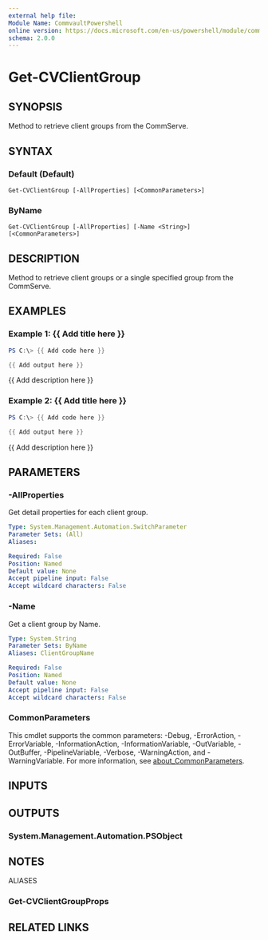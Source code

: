 ```yaml
---
external help file:
Module Name: CommvaultPowershell
online version: https://docs.microsoft.com/en-us/powershell/module/commvaultpowershell/get-cvclientgroup
schema: 2.0.0
---
```


# Get-CVClientGroup

## SYNOPSIS
Method to retrieve client groups from the CommServe.

## SYNTAX

### Default (Default)
```
Get-CVClientGroup [-AllProperties] [<CommonParameters>]
```

### ByName
```
Get-CVClientGroup [-AllProperties] [-Name <String>] [<CommonParameters>]
```

## DESCRIPTION
Method to retrieve client groups or a single specified group from the CommServe.

## EXAMPLES

### Example 1: {{ Add title here }}
```powershell
PS C:\> {{ Add code here }}

{{ Add output here }}
```

{{ Add description here }}

### Example 2: {{ Add title here }}
```powershell
PS C:\> {{ Add code here }}

{{ Add output here }}
```

{{ Add description here }}

## PARAMETERS

### -AllProperties
Get detail properties for each client group.

```yaml
Type: System.Management.Automation.SwitchParameter
Parameter Sets: (All)
Aliases:

Required: False
Position: Named
Default value: None
Accept pipeline input: False
Accept wildcard characters: False
```

### -Name
Get a client group by Name.

```yaml
Type: System.String
Parameter Sets: ByName
Aliases: ClientGroupName

Required: False
Position: Named
Default value: None
Accept pipeline input: False
Accept wildcard characters: False
```

### CommonParameters
This cmdlet supports the common parameters: -Debug, -ErrorAction, -ErrorVariable, -InformationAction, -InformationVariable, -OutVariable, -OutBuffer, -PipelineVariable, -Verbose, -WarningAction, and -WarningVariable. For more information, see [about_CommonParameters](http://go.microsoft.com/fwlink/?LinkID=113216).

## INPUTS

## OUTPUTS

### System.Management.Automation.PSObject

## NOTES

ALIASES

### Get-CVClientGroupProps

## RELATED LINKS

